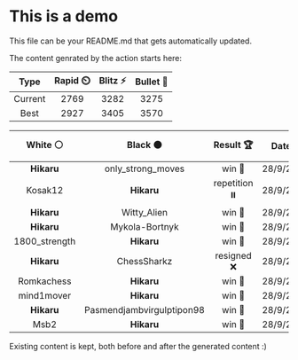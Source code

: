 # This is a demo

This file can be your README.md that gets automatically updated.

The content genrated by the action starts here:

<!--START_SECTION:chessStats-->
<!-- Automatically generated with https://github.com/Balastrong/chess-stats-action -->

| Type | Rapid ⏲️ | Blitz ⚡ | Bullet 🔫 |
|:---:|:---:|:---:|:---:|
| Current | 2769 | 3282 | 3275 |
| Best | 2927 | 3405 | 3570 |

| White ⚪ | Black ⚫ | Result 🏆 | Date 📅 | Position 🗺️ | Type 🕕 |
|:---:|:---:|:---:|:---:|:---:|:---:|
| **Hikaru** | only_strong_moves | win 🥇 | 28/9/2024 | <a href="http://www.ee.unb.ca/cgi-bin/tervo/fen.pl?select=2r5/3b1kbp/4p3/pp2PQ1P/3p3B/1B1P4/PPP3P1/6K1 b - -">Link</a> | Bullet |
| Kosak12 | **Hikaru** | repetition ⏸️ | 28/9/2024 | <a href="http://www.ee.unb.ca/cgi-bin/tervo/fen.pl?select=1r3k2/pp1R2bQ/2p3Bp/6p1/5p2/1P5P/P5PK/4q3 b - -">Link</a> | Bullet |
| **Hikaru** | Witty_Alien | win 🥇 | 28/9/2024 | <a href="http://www.ee.unb.ca/cgi-bin/tervo/fen.pl?select=r2q1bn1/pp1kpBp1/7r/2p1N3/3pP1b1/6Pp/PPPP1P1P/R1BQK2R b KQ -">Link</a> | Bullet |
| **Hikaru** | Mykola-Bortnyk | win 🥇 | 28/9/2024 | <a href="http://www.ee.unb.ca/cgi-bin/tervo/fen.pl?select=8/8/8/1K1k4/1P1p4/8/2P5/8 b - -">Link</a> | Bullet |
| 1800_strength | **Hikaru** | win 🥇 | 28/9/2024 | <a href="http://www.ee.unb.ca/cgi-bin/tervo/fen.pl?select=3R1rk1/p1r2pp1/1p2b3/2p1PpP1/2P2P1p/7P/P1P5/3R2K1 w - -">Link</a> | Bullet |
| **Hikaru** | ChessSharkz | resigned ❌ | 28/9/2024 | <a href="http://www.ee.unb.ca/cgi-bin/tervo/fen.pl?select=8/8/p5p1/1b3pk1/8/3nK1P1/P3p3/2R5 w - -">Link</a> | Bullet |
| Romkachess | **Hikaru** | win 🥇 | 28/9/2024 | <a href="http://www.ee.unb.ca/cgi-bin/tervo/fen.pl?select=r6k/p1Q4P/2p5/1p6/3Pq3/1PP5/1P3rP1/2K4R w - -">Link</a> | Bullet |
| mind1mover | **Hikaru** | win 🥇 | 28/9/2024 | <a href="http://www.ee.unb.ca/cgi-bin/tervo/fen.pl?select=7r/3r2k1/1p3p2/pNp1q3/P1P1P1P1/3P1pPn/3R1Q2/5RK1 w - -">Link</a> | Bullet |
| **Hikaru** | Pasmendjambvirgulptipon98 | win 🥇 | 28/9/2024 | <a href="http://www.ee.unb.ca/cgi-bin/tervo/fen.pl?select=rq2kb1r/1b1Q1ppp/ppn1p3/1N6/4PP2/4B3/PPP3PP/2KR1B1R b kq -">Link</a> | Bullet |
| Msb2 | **Hikaru** | win 🥇 | 28/9/2024 | <a href="http://www.ee.unb.ca/cgi-bin/tervo/fen.pl?select=8/pb6/1p1p1k2/2p5/2P1PP2/1P6/P6K/8 w - -">Link</a> | Bullet |

<!--END_SECTION:chessStats-->

Existing content is kept, both before and after the generated content :)
